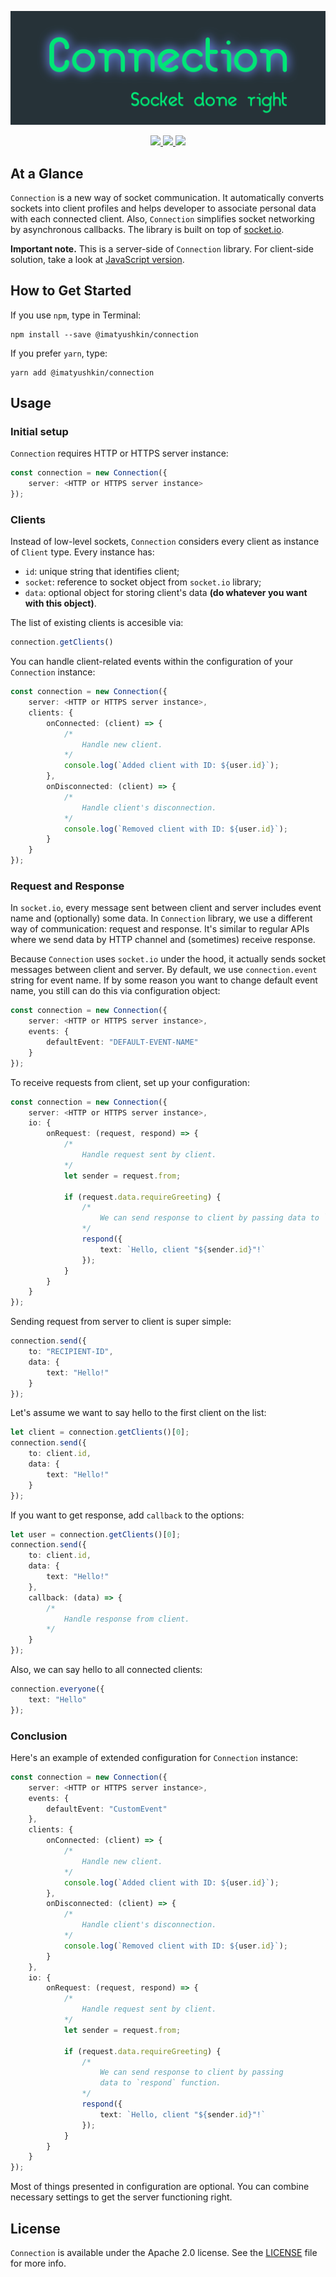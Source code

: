 <p align="center">
	<img src="images/logo.png" alt="Manifest" title="Manifest">
</p>

<p align="center">
	<a href="https://nodejs.org">
		<img src="https://img.shields.io/badge/Created for-Node.js-teal.svg?style=flat">
	</a>
	<a href="https://www.typescriptlang.org">
		<img src="https://img.shields.io/badge/Written in-TypeScript-purple.svg?style=flat">
	</a>
	<a href="https://tldrlegal.com/license/apache-license-2.0-(apache-2.0)">
		<img src="https://img.shields.io/badge/License-Apache 2.0-blue.svg?style=flat">
	</a>
</p>

## At a Glance

`Connection` is a new way of socket communication. It automatically converts sockets into client profiles and helps developer to associate personal data with each connected client. Also, `Connection` simplifies socket networking by asynchronous callbacks. The library is built on top of [socket.io](https://socket.io).

**Important note.** This is a server-side of `Connection` library. For client-side solution, take a look at [JavaScript version](https://github.com/igormatyushkin014/Connection.js).

## How to Get Started

If you use `npm`, type in Terminal:

```
npm install --save @imatyushkin/connection
```

If you prefer `yarn`, type:

```
yarn add @imatyushkin/connection
```

## Usage

### Initial setup

`Connection` requires HTTP or HTTPS server instance:

```typescript
const connection = new Connection({
	server: <HTTP or HTTPS server instance>
});
```

### Clients

Instead of low-level sockets, `Connection` considers every client as instance of `Client` type. Every instance has:

- `id`: unique string that identifies client;
- `socket`: reference to socket object from `socket.io` library;
- `data`: optional object for storing client's data **(do whatever you want with this object)**.

The list of existing clients is accesible via:

```typescript
connection.getClients()
```

You can handle client-related events within the configuration of your `Connection` instance:

```typescript
const connection = new Connection({
	server: <HTTP or HTTPS server instance>,
	clients: {
		onConnected: (client) => {
			/*
				Handle new client.
			*/
			console.log(`Added client with ID: ${user.id}`);
		},
		onDisconnected: (client) => {
			/*
				Handle client's disconnection.
			*/
			console.log(`Removed client with ID: ${user.id}`);
		}
	}
});
```

### Request and Response

In `socket.io`, every message sent between client and server includes event name and (optionally) some data. In `Connection` library, we use a different way of communication: request and response. It's similar to regular APIs where we send data by HTTP channel and (sometimes) receive response.

Because `Connection` uses `socket.io` under the hood, it actually sends socket messages between client and server. By default, we use `connection.event` string for event name. If by some reason you want to change default event name, you still can do this via configuration object:

```typescript
const connection = new Connection({
	server: <HTTP or HTTPS server instance>,
	events: {
		defaultEvent: "DEFAULT-EVENT-NAME"
	}
});
```

To receive requests from client, set up your configuration:

```typescript
const connection = new Connection({
	server: <HTTP or HTTPS server instance>,
	io: {
		onRequest: (request, respond) => {
			/*
				Handle request sent by client.
			*/
			let sender = request.from;
			
			if (request.data.requireGreeting) {
				/*
					We can send response to client by passing data to `respond` function.
				*/
				respond({
					text: `Hello, client "${sender.id}"!`
				});
			}
		}
	}
});
```

Sending request from server to client is super simple:

```typescript
connection.send({
	to: "RECIPIENT-ID",
	data: {
		text: "Hello!"
	}
});
```

Let's assume we want to say hello to the first client on the list:

```typescript
let client = connection.getClients()[0];
connection.send({
	to: client.id,
	data: {
		text: "Hello!"
	}
});
```

If you want to get response, add `callback` to the options:

```typescript
let user = connection.getClients()[0];
connection.send({
	to: client.id,
	data: {
		text: "Hello!"
	},
	callback: (data) => {
		/*
			Handle response from client.
		*/
	}
});
```

Also, we can say hello to all connected clients:

```typescript
connection.everyone({
	text: "Hello"
});
```

### Conclusion

Here's an example of extended configuration for `Connection` instance:

```typescript
const connection = new Connection({
	server: <HTTP or HTTPS server instance>,
	events: {
		defaultEvent: "CustomEvent"
	},
	clients: {
		onConnected: (client) => {
			/*
				Handle new client.
			*/
			console.log(`Added client with ID: ${user.id}`);
		},
		onDisconnected: (client) => {
			/*
				Handle client's disconnection.
			*/
			console.log(`Removed client with ID: ${user.id}`);
		}
	},
	io: {
		onRequest: (request, respond) => {
			/*
				Handle request sent by client.
			*/
			let sender = request.from;
			
			if (request.data.requireGreeting) {
				/*
					We can send response to client by passing
					data to `respond` function.
				*/
				respond({
					text: `Hello, client "${sender.id}"!`
				});
			}
		}
	}
});
```

Most of things presented in configuration are optional. You can combine necessary settings to get the server functioning right.

## License

`Connection` is available under the Apache 2.0 license. See the [LICENSE](./LICENSE) file for more info.
